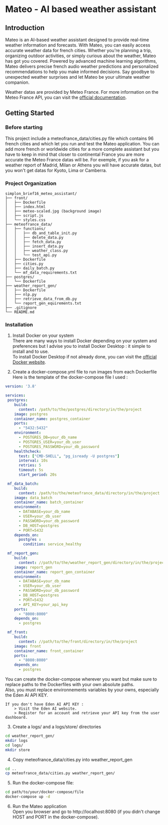 # Mateo - AI based weather assistant

## Introduction
Mateo is an AI-based weather assistant designed to provide real-time weather information and forecasts. With Mateo, you can easily access accurate weather data for french cities. Whether you're planning a trip, organizing outdoor activities, or simply curious about the weather, Mateo has got you covered. Powered by advanced machine learning algorithms, Mateo delivers precise french audio weather predictions and personalized recommendations to help you make informed decisions. Say goodbye to unexpected weather surprises and let Mateo be your ultimate weather companion.

Weather datas are provided by Meteo France.
For more information on the Meteo France API, you can visit the [official documentation](https://meteofrance-api.readthedocs.io/en/latest/).

## Getting Started
### Before starting
This project include a meteofrance_data/cities.py file which contains 96 french cities and which let you run and test the Mateo application.
You can add more french or worldwide cities for a more complete assistant but you have to keep in mind that closer to continental France you are more accurate the Meteo France datas will be.
For exemple, if you ask for a weather report of Madrid, Milan or Athens you will have accurate datas, but you won't get datas for Kyoto, Lima or Camberra.

### Project Organization
```
simplon_brief16_meteo_assistant/
├── front/
│   ├── Dockerfile
│   ├── index.html
│   ├── meteo-scaled.jpg (background image)
│   ├── script.js
│   └── styles.css
├── meteofrance_data/
│   ├── functions/
│   │   ├── db_and_table_init.py
│   │   ├── delete_data.py
│   │   ├── fetch_data.py
│   │   ├── insert_data.py
│   │   ├── weather_class.py
│   │   └── test_api.py
│   ├── Dockerfile
│   ├── cities.py
│   ├── daily_batch.py
│   └── mf_data_requirements.txt
├── postgres/
│   └── Dockerfile
├── weather_report_gen/
│   ├── Dockerfile
│   ├── nlp.py
│   ├── retrieve_data_from_db.py
│   └── report_gen_equirements.txt
├── .gitignore
└── README.md
```

### Installation
1. Install Docker on your system  
There are many ways to install Docker depending on your system and preferences but I advise you to install Docker Desktop : it simple to install and to use.  
To install Docker Desktop if not already done, you can visit the [official Docker website](https://www.docker.com/products/docker-desktop/).  

2. Create a docker-compose.yml file to run images from each Dockerfile  
Here is the template of the docker-compose file I used :  
```yml
version: '3.8'

services:
 postgres:
    build:
      context: /path/to/the/postgres/directory/in/the/project
    image: postgres
    container_name: postgres_container
    ports:
      - "5432:5432"
    environment:
      - POSTGRES_DB=your_db_name
      - POSTGRES_USER=your_db_user
      - POSTGRES_PASSWORD=your_db_password
    healthcheck:
      test: ["CMD-SHELL", "pg_isready -U postgres"]
      interval: 10s
      retries: 5
      timeout: 5s
      start_period: 20s

 mf_data_batch:
    build:
      context: /path/to/the/meteofrance_data/directory/in/the/project
    image: data_batch
    container_name: batch_container
    environment:
      - DATABASE=your_db_name
      - USER=your_db_user
      - PASSWORD=your_db_password
      - DB_HOST=postgres
      - PORT=5432
    depends_on:
      postgres :
        condition: service_healthy

 mf_report_gen:
    build:
      context: //path/to/the/weather_report_gen/directory/in/the/project
    image: report_gen
    container_name: report_gen_container
    environment:
      - DATABASE=your_db_name
      - USER=your_db_user
      - PASSWORD=your_db_password
      - DB_HOST=postgres
      - PORT=5432
      - API_KEY=your_api_key
    ports:
      - "8000:8000"
    depends_on:
      - postgres

 mf_front:
    build:
      context: //path/to/the/front/directory/in/the/project
    image: front
    container_name: front_container
    ports:
      - "8080:8080"
    depends_on:
      - postgres
```

You can create the docker-compose wherever you want but make sure to replace paths to the Dockerfiles with your own absolute paths.  
Also, you must replace environnements variables by your owns, especially the Eden AI API KEY.  

    If you don't have Eden AI API KEY :  
        > Visit the Eden AI website.  
        > Register for an account and retrieve your API key from the user dashboard.  

3. Create a logs/ and a logs/store/ directories
```bash
cd weather_report_gen/
mkdir logs
cd logs/
mkdir store
```

4. Copy meteofrance_data/cities.py into weather_report_gen
```bash
cd ..
cp meteofrance_data/cities.py weather_report_gen/
```

5. Run the docker-compose file:  
```bash
cd path/to/your/docker-compose/file
docker-compose up -d
```

6. Run the Mateo application  
Open you browser and go to http://localhost:8080 (if you didn't change HOST and PORT in the docker-compose).

